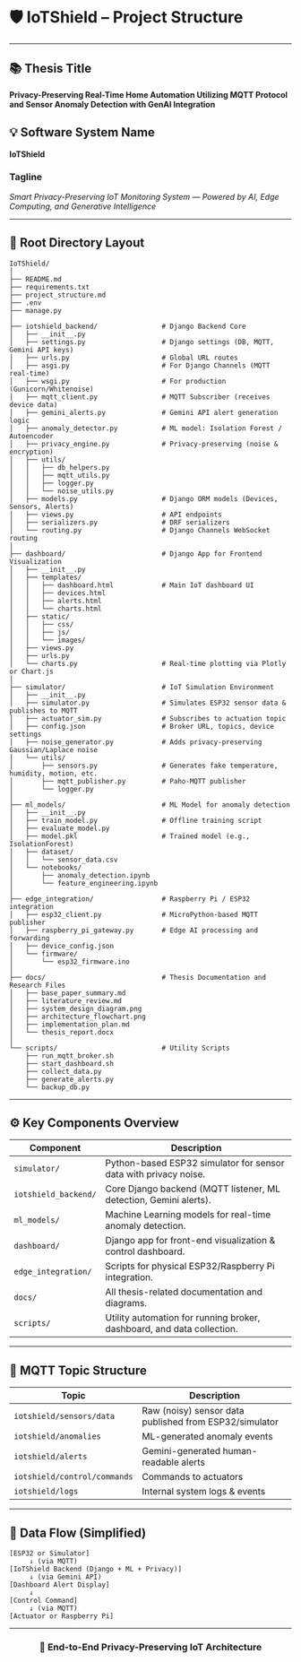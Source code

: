 # 🛡️ IoTShield – Project Structure

---

## 📚 Thesis Title
**Privacy-Preserving Real-Time Home Automation Utilizing MQTT Protocol and Sensor Anomaly Detection with GenAI Integration**

## 💡 Software System Name
**IoTShield**

### Tagline
*Smart Privacy-Preserving IoT Monitoring System — Powered by AI, Edge Computing, and Generative Intelligence*

---

## 📂 Root Directory Layout

```
IoTShield/
│
├── README.md
├── requirements.txt
├── project_structure.md
├── .env
├── manage.py
│
├── iotshield_backend/                # Django Backend Core
│   ├── __init__.py
│   ├── settings.py                   # Django settings (DB, MQTT, Gemini API keys)
│   ├── urls.py                       # Global URL routes
│   ├── asgi.py                       # For Django Channels (MQTT real-time)
│   ├── wsgi.py                       # For production (Gunicorn/Whitenoise)
│   ├── mqtt_client.py                # MQTT Subscriber (receives device data)
│   ├── gemini_alerts.py              # Gemini API alert generation logic
│   ├── anomaly_detector.py           # ML model: Isolation Forest / Autoencoder
│   ├── privacy_engine.py             # Privacy-preserving (noise & encryption)
│   ├── utils/
│   │   ├── db_helpers.py
│   │   ├── mqtt_utils.py
│   │   ├── logger.py
│   │   └── noise_utils.py
│   ├── models.py                     # Django ORM models (Devices, Sensors, Alerts)
│   ├── views.py                      # API endpoints
│   ├── serializers.py                # DRF serializers
│   └── routing.py                    # Django Channels WebSocket routing
│
├── dashboard/                        # Django App for Frontend Visualization
│   ├── __init__.py
│   ├── templates/
│   │   ├── dashboard.html            # Main IoT dashboard UI
│   │   ├── devices.html
│   │   ├── alerts.html
│   │   └── charts.html
│   ├── static/
│   │   ├── css/
│   │   ├── js/
│   │   └── images/
│   ├── views.py
│   ├── urls.py
│   └── charts.py                     # Real-time plotting via Plotly or Chart.js
│
├── simulator/                        # IoT Simulation Environment
│   ├── __init__.py
│   ├── simulator.py                  # Simulates ESP32 sensor data & publishes to MQTT
│   ├── actuator_sim.py               # Subscribes to actuation topic
│   ├── config.json                   # Broker URL, topics, device settings
│   ├── noise_generator.py            # Adds privacy-preserving Gaussian/Laplace noise
│   └── utils/
│       ├── sensors.py                # Generates fake temperature, humidity, motion, etc.
│       ├── mqtt_publisher.py         # Paho-MQTT publisher
│       └── logger.py
│
├── ml_models/                        # ML Model for anomaly detection
│   ├── __init__.py
│   ├── train_model.py                # Offline training script
│   ├── evaluate_model.py
│   ├── model.pkl                     # Trained model (e.g., IsolationForest)
│   ├── dataset/
│   │   └── sensor_data.csv
│   └── notebooks/
│       ├── anomaly_detection.ipynb
│       └── feature_engineering.ipynb
│
├── edge_integration/                 # Raspberry Pi / ESP32 integration
│   ├── esp32_client.py               # MicroPython-based MQTT publisher
│   ├── raspberry_pi_gateway.py       # Edge AI processing and forwarding
│   ├── device_config.json
│   └── firmware/
│       └── esp32_firmware.ino
│
├── docs/                             # Thesis Documentation and Research Files
│   ├── base_paper_summary.md
│   ├── literature_review.md
│   ├── system_design_diagram.png
│   ├── architecture_flowchart.png
│   ├── implementation_plan.md
│   └── thesis_report.docx
│
└── scripts/                          # Utility Scripts
    ├── run_mqtt_broker.sh
    ├── start_dashboard.sh
    ├── collect_data.py
    ├── generate_alerts.py
    └── backup_db.py
```

---

## ⚙️ Key Components Overview

| **Component** | **Description** |
|---------------|-----------------|
| `simulator/` | Python-based ESP32 simulator for sensor data with privacy noise. |
| `iotshield_backend/` | Core Django backend (MQTT listener, ML detection, Gemini alerts). |
| `ml_models/` | Machine Learning models for real-time anomaly detection. |
| `dashboard/` | Django app for front-end visualization & control dashboard. |
| `edge_integration/` | Scripts for physical ESP32/Raspberry Pi integration. |
| `docs/` | All thesis-related documentation and diagrams. |
| `scripts/` | Utility automation for running broker, dashboard, and data collection. |

---

## 🧩 MQTT Topic Structure

| **Topic** | **Description** |
|-----------|-----------------|
| `iotshield/sensors/data` | Raw (noisy) sensor data published from ESP32/simulator |
| `iotshield/anomalies` | ML-generated anomaly events |
| `iotshield/alerts` | Gemini-generated human-readable alerts |
| `iotshield/control/commands` | Commands to actuators |
| `iotshield/logs` | Internal system logs & events |

---

## 🚀 Data Flow (Simplified)

```
[ESP32 or Simulator] 
     ↓ (via MQTT)
[IoTShield Backend (Django + ML + Privacy)]
     ↓ (via Gemini API)
[Dashboard Alert Display]
     ↓
[Control Command]
     ↓ (via MQTT)
[Actuator or Raspberry Pi]
```

---

<div align="center">

### 🎯 **End-to-End Privacy-Preserving IoT Architecture**

</div>
